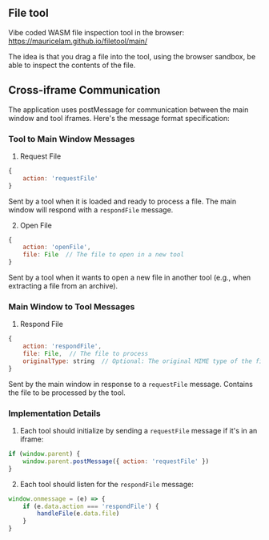 ## File tool

Vibe coded WASM file inspection tool in the browser: https://mauricelam.github.io/filetool/main/

The idea is that you drag a file into the tool, using the browser sandbox, be able to inspect the contents of the file.

## Cross-iframe Communication

The application uses postMessage for communication between the main window and tool iframes. Here's the message format specification:

### Tool to Main Window Messages

1. Request File
```javascript
{
    action: 'requestFile'
}
```
Sent by a tool when it is loaded and ready to process a file. The main window will respond with a `respondFile` message.

2. Open File
```javascript
{
    action: 'openFile',
    file: File  // The file to open in a new tool
}
```
Sent by a tool when it wants to open a new file in another tool (e.g., when extracting a file from an archive).

### Main Window to Tool Messages

1. Respond File
```javascript
{
    action: 'respondFile',
    file: File,  // The file to process
    originalType: string  // Optional: The original MIME type of the file
}
```
Sent by the main window in response to a `requestFile` message. Contains the file to be processed by the tool.

### Implementation Details

1. Each tool should initialize by sending a `requestFile` message if it's in an iframe:
```javascript
if (window.parent) {
    window.parent.postMessage({ action: 'requestFile' })
}
```

2. Each tool should listen for the `respondFile` message:
```javascript
window.onmessage = (e) => {
    if (e.data.action === 'respondFile') {
        handleFile(e.data.file)
    }
}
```
